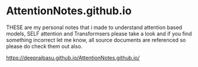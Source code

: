 # AttentionNotes.github.io

THESE are my personal notes that i made to understand attention based models, SELF attention and Transformsers 
please take a look and if you find something incorrect let me know, all source documents are referenced so please do check them out also. 

https://deeprajbasu.github.io/AttentionNotes.github.io/
